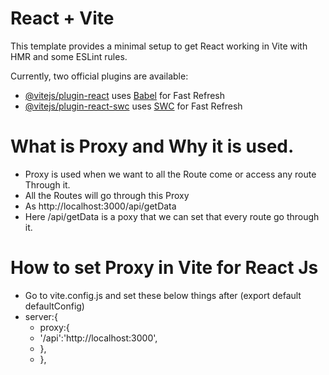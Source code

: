 # React + Vite

This template provides a minimal setup to get React working in Vite with HMR and some ESLint rules.

Currently, two official plugins are available:

- [@vitejs/plugin-react](https://github.com/vitejs/vite-plugin-react/blob/main/packages/plugin-react/README.md) uses [Babel](https://babeljs.io/) for Fast Refresh
- [@vitejs/plugin-react-swc](https://github.com/vitejs/vite-plugin-react-swc) uses [SWC](https://swc.rs/) for Fast Refresh


# What is Proxy and Why it is used.
- Proxy is used when we want to all the Route come or access any route Through it.
- All the Routes will go through this Proxy
- As http://localhost:3000/api/getData
- Here /api/getData is a poxy that we can set that every route go through it.


# How to set Proxy in Vite for React Js
- Go to vite.config.js and set these below things after (export default defaultConfig)
- server:{
   - proxy:{
    -  '/api':'http://localhost:3000',
  -  },
  - },
